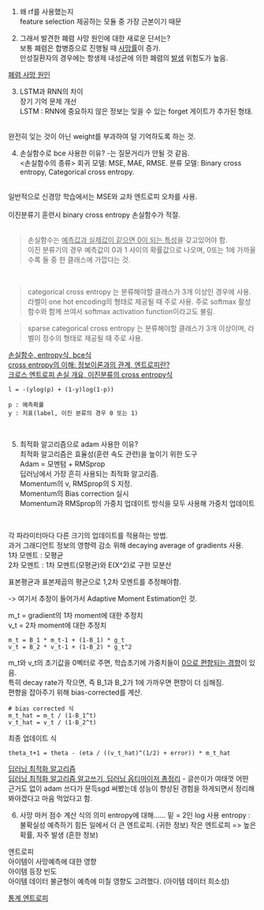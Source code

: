 1. 왜 rf를 사용했는지 <br>
feature selection 제공하는 모듈 중 가장 근본이기 때문 <br>

2. 그래서 발견한 폐렴 사망 원인에 대한 새로운 단서는? <br>
보통 폐렴은 합병증으로 진행될 때 <u>사망률</u>이 증가. <br>
만성질환자의 경우에는 항생제 내성균에 의한 폐렴의 <u>발생</u> 위험도가 높음.

[폐렴 사망 원인](https://www.yuhan.co.kr/Mobile/Introduce/Health/?Cateid=290&mode=view&idx=36036&ref=36010&p=1&sm=-1&listUrl=%2FMobile%2FIntroduce%2FHealth%2FSearch%2Findex%2Easp%3FCateid%3D290) <br>

3. LSTM과 RNN의 차이 <br>
장기 기억 문제 개선 <br>
LSTM : RNN에 중요하지 않은 정보는 잊을 수 있는 forget 게이트가 추가된 형태.<br>
<br>
완전히 잊는 것이 아닌 weight를 부과하여 덜 기억하도록 하는 것. <br>

4. 손실함수로 bce 사용한 이유? -는 질문거리가 안될 것 같음. <br>
<손실함수의 종류>
회귀 모델: MSE, MAE, RMSE.
분류 모델: Binary cross entropy, Categorical cross entropy. <br>
<br>
일반적으로 신경망 학습에서는 MSE와 교차 엔트로피 오차를 사용. <br>
<br>
이진분류기 훈련시 binary cross entropy 손실함수가 적절. <br>
<br>

> 손실함수는 <u>예측값과 실제값이 같으면 0이 되는 특성</u>을 갖고있어야 함. <br>
이진 분류기의 경우 예측값이 0과 1 사이의 확률값으로 나오며, 0또는 1에 가까울 수록 둘 중 한 클래스에 가깝다는 것. <br>

<br>

> categorical cross entropy 는 분류해야할 클래스가 3개 이상인 경우에 사용. <br>
라벨이 one hot encoding의 형태로 제공될 때 주로 사용.
주로 softmax 활성함수와 함께 쓰여서 softmax activation function이라고도 불림. <br>

> sparse categorical cross entropy 는 분류해야할 클래스가 3개 이상이며, 라벨이 정수의 형태로 제공될 때 주로 사용. <br>


[손실함수, entropy식, bce식](https://velog.io/@yuns_u/%EC%86%90%EC%8B%A4%ED%95%A8%EC%88%98-%EA%B0%84%EB%9E%B5-%EC%A0%95%EB%A6%AC) <br>
[cross entropy의 이해: 정보이론과의 관계, 엔트로피란?](https://3months.tistory.com/436) <br>
[크로스 엔트로피 손실 개요, 이진분류의 cross entropy식](https://wandb.ai/wandb_fc/korean/reports/---VmlldzoxNDI4NDUx) <br>

```
l = -(ylog(p) + (1-y)log(1-p))

p : 예측확률
y : 지표(label, 이진 분류의 경우 0 또는 1)
```
<br>

5. 최적화 알고리즘으로 adam 사용한 이유? <br>
최적화 알고리즘은 효율성(훈련 속도 관련)을 높이기 위한 도구 <br>
Adam = 모멘텀 + RMSprop <br>
딥러닝에서 가장 흔히 사용되는 최적화 알고리즘. <br>
Momentum의 v, RMSprop의 S 지정. <br>
Momentum의 Bias correction 실시 <br>
Momentum과 RMSprop의 가중치 업데이트 방식을 모두 사용해 가중치 업데이트 <br>
<br>


각 파라미터마다 다른 크기의 업데이트를 적용하는 방법. <br>
과거 그래디언트 정보의 영향력 감소 위해 decaying average of gradients 사용. <br>
1차 모멘트 : 모평균 <br>
2차 모멘트 : 1차 모멘트(모평균)와 E(X^2)로 구한 모분산 <br>

표본평균과 표본제곱의 평균으로 1,2차 모멘트를 추정해야함. <br>

-> 여기서 추정이 들어가서 Adaptive Moment Estimation인 것. <br>

m_t = gradient의 1차 moment에 대한 추정치 <br>
v_t = 2차 moment에 대한 추정치 <br>

```
m_t = B_1 * m_t-1 + (1-B_1) * g_t
v_t = B_2 * v_t-1 + (1-B_2) * g_t^2
```

m_t와 v_t의 초기값을 0벡터로 주면, 학습초기에 가중치들이 <u>0으로 편향되는 경향</u>이 있음. <br>
특히 decay rate가 작으면, 즉 B_1과 B_2가 1에 가까우면 편향이 더 심해짐. <br>
편향을 잡아주기 위해 bias-corrected를 계산. <br>

```
# bias corrected 식
m_t_hat = m_t / (1-B_1^t)
v_t_hat = v_t / (1-B_2^t)
```

최종 업데이트 식
```
theta_t+1 = theta - (eta / ((v_t_hat)^(1/2) + error)) * m_t_hat
```

[딥러닝 최적화 알고리즘](https://velog.io/@minjung-s/Optimization-Algorithm) <br>
[딥러닝 최적화 알고리즘 알고쓰기, 딥러닝 옵티마이저 총정리](https://hiddenbeginner.github.io/deeplearning/2019/09/22/optimization_algorithms_in_deep_learning.html) - 글쓴이가 여태껏 어떤 근거도 없이 adam 쓰다가 문득sgd 써봤는데 성능이 향상된 경험을 하게되면서 정리해봐야겠다고 마음 먹었다고 함. <br>

6. 사망 마커 점수 계산 식의 의미
entropy에 대해......
밑 = 2인 log 사용
entropy : 불확실성
예측하기 힘든 일에서 더 큰 엔트로피. (귀한 정보)
작은 엔트로피 => 높은 확률, 자주 발생 (흔한 정보)

엔트로피 <br>
아이템이 사망예측에 대한 영향 <br>
아이템 등장 빈도 <br>
아이템 데이터 불균형이 예측에 미칠 영향도 고려했다. (아이템 데이터 희소성) <br>

[통계 엔트로피](https://m.blog.naver.com/qbxlvnf11/221535406312) <br>
